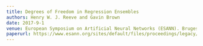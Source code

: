 ```yaml
---
title: Degrees of Freedom in Regression Ensembles
authors: Henry W. J. Reeve and Gavin Brown
date: 2017-9-1
venue: European Symposium on Artificial Neural Networks (ESANN). Bruges, Belgium.<br><b>Best Student Paper Award</b>
paperurl: https://www.esann.org/sites/default/files/proceedings/legacy/es2017-110.pdf
---
```

